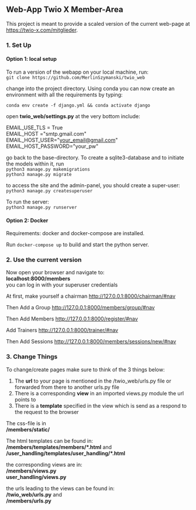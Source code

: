 ## Web-App Twio X Member-Area ##
This project is meant to provide a scaled version of the current web-page at https://twio-x.com/mitglieder.
### 1. Set Up ###

#### Option 1: local setup ####
To run a version of the webapp on your local machine, run:\
`git clone https://github.com/MerlinSzymanski/twio_web`

change into the project directory. Using conda you can now create an environment with all the requirements by typing: 

`conda env create -f django.yml &&
conda activate django`
 
 open **twio_web/settings.py**
 at the very bottom include:
 
EMAIL_USE_TLS = True\
EMAIL_HOST ="smtp.gmail.com"\
EMAIL_HOST_USER="your_email@gmail.com"\
EMAIL_HOST_PASSWORD="your_pw"

go back to the base-directory. To create a sqlite3-database and to initiate the models within it, run\
`python3 manage.py makemigrations`\
`python3 manage.py migrate`

to access the site and the admin-panel, you should create a super-user:\
`python3 manage.py createsuperuser`

To run the server:\
`python3 manage.py runserver`

#### Option 2: Docker ####

Requirements: docker and docker-compose are installed.

Run `docker-compose up` to build and start the python server.

### 2. Use the current version ###

Now open your browser and navigate to:\
**localhost:8000/members**\
you can log in with your superuser credentials

At first, make yourself a chairman
http://127.0.0.1:8000/chairman/#nav

Then Add a Group
http://127.0.0.1:8000/members/group/#nav

Then Add Members
http://127.0.0.1:8000/register/#nav

Add Trainers
http://127.0.0.1:8000/trainer/#nav

Then Add Sessions
http://127.0.0.1:8000/members/sessions/new/#nav

### 3. Change Things ###
To change/create pages make sure to think of the 3 things below:
1. The **url** to your page is mentioned in the /twio_web/urls.py file or forwarded from there to another urls.py file
2. There is a corresponding **view** in an imported views.py module the url points to
3. There is a **template** specified in the view which is send as a respond to the request to the browser

The css-file is in\
**/members/static/**

The html templates can be found in:\
**/members/templates/members/*.html** and\
**/user_handling/templates/user_handling/*.html**

the corresponding views are in:\
**/members/views.py**\
**user_handling/views.py**

the urls leading to the views can be found in:\
**/twio_web/urls.py** and\
**/members/urls.py**
